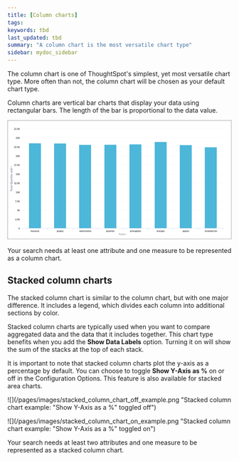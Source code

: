 ```yaml
---
title: [Column charts]
tags: 
keywords: tbd
last_updated: tbd
summary: "A column chart is the most versatile chart type"
sidebar: mydoc_sidebar
---
```

The column chart is one of ThoughtSpot's simplest, yet most versatile chart type. More often than not, the column chart will be chosen as your default chart type.

Column charts are vertical bar charts that display your data using rectangular bars. The length of the bar is proportional to the data value.

 ![](/pages/images/column_chart_example.png "Column chart example")

Your search needs at least one attribute and one measure to be represented as a column chart.

## Stacked column charts

The stacked column chart is similar to the column chart, but with one major difference. It includes a legend, which divides each column into additional sections by color.

Stacked column charts are typically used when you want to compare aggregated data and the data that it includes together. This chart type benefits when you add the **Show Data Labels** option. Turning it on will show the sum of the stacks at the top of each stack.

It is important to note that stacked column charts plot the y-axis as a percentage by default. You can choose to toggle **Show Y-Axis as %** on or off in the Configuration Options. This feature is also available for stacked area charts.

 ![](/pages/images/stacked_column_chart_off_example.png "Stacked column chart example: "Show Y-Axis as a %" toggled off")

 ![](/pages/images/stacked_column_chart_on_example.png "Stacked column chart example: "Show Y-Axis as a %" toggled on")

Your search needs at least two attributes and one measure to be represented as a stacked column chart.
